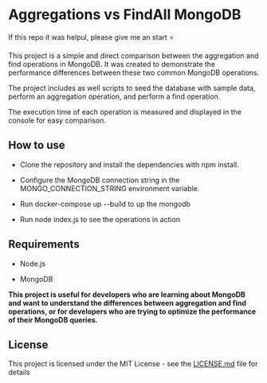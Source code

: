 # Aggregations vs FindAll MongoDB

If this repo it was helpul, please give me an start :star:
 
This project is a simple and direct comparison between the aggregation and find operations in MongoDB. It was created to demonstrate the performance differences between these two common MongoDB operations.

The project includes as well scripts to seed the database with sample data, perform an aggregation operation, and perform a find operation.

The execution time of each operation is measured and displayed in the console for easy comparison.

## How to use
* Clone the repository and install the dependencies with npm install.

* Configure the MongoDB connection string in the MONGO_CONNECTION_STRING environment variable.

* Run docker-compose up --build to up the mongodb

* Run node index.js to see the operations in action

## Requirements
* Node.js

* MongoDB

**This project is useful for developers who are learning about MongoDB and want to understand the differences between aggregation and find operations, or for developers who are trying to optimize the performance of their MongoDB queries.**

## License

This project is licensed under the MIT License - see the [LICENSE.md](LICENSE.md) file for details
